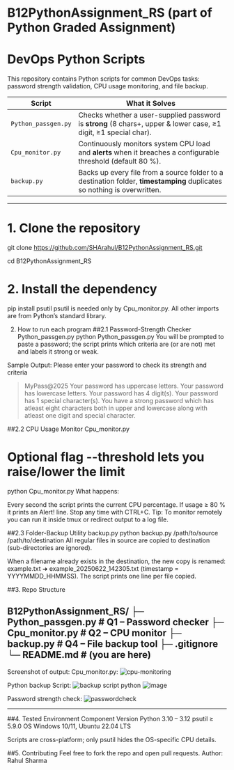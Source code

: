 # B12PythonAssignment_RS (part of Python Graded Assignment)
# DevOps Python Scripts

This repository contains Python scripts for common DevOps tasks: password strength validation, CPU usage monitoring, and file backup.

| Script | What it Solves |
| ------ | -------------- |
| `Python_passgen.py` | Checks whether a user-supplied password is **strong** (8 chars+, upper & lower case, ≥1 digit, ≥1 special char). |
| `Cpu_monitor.py`    | Continuously monitors system CPU load and **alerts** when it breaches a configurable threshold (default 80 %). |
| `backup.py`         | Backs up every file from a source folder to a destination folder, **timestamping** duplicates so nothing is overwritten. |

---




# 1. Clone the repository
git clone https://github.com/SHArahul/B12PythonAssignment_RS.git

cd B12PythonAssignment_RS

# 2. Install the dependency
pip install psutil
psutil is needed only by Cpu_monitor.py.
All other imports are from Python’s standard library.

2. How to run each program
##2.1 Password-Strength Checker Python_passgen.py
python Python_passgen.py
You will be prompted to paste a password; the script prints which criteria are (or are not) met and labels it strong or weak.

Sample Output:
Please enter your password to check its strength and criteria
> MyPass@2025
Your password has uppercase letters.
Your password has lowercase letters.
Your password has 4 digit(s).
Your password has 1 special character(s).
You have a strong password which has atleast eight characters both in upper and lowercase along with atleast one digit and special character.


##2.2 CPU Usage Monitor Cpu_monitor.py
# Optional flag --threshold lets you raise/lower the limit
python Cpu_monitor.py
What happens:

Every second the script prints the current CPU percentage.
If usage ≥ 80 % it prints an Alert! line.
Stop any time with CTRL+C.
Tip: To monitor remotely you can run it inside tmux or redirect output to a log file.

##2.3 Folder-Backup Utility backup.py
python backup.py /path/to/source /path/to/destination
All regular files in source are copied to destination (sub-directories are ignored).

When a filename already exists in the destination, the new copy is renamed:
example.txt ➜ example_20250622_142305.txt (timestamp = YYYYMMDD_HHMMSS).
The script prints one line per file copied.

##3. Repo Structure

B12PythonAssignment_RS/
├─ Python_passgen.py   # Q1 – Password checker
├─ Cpu_monitor.py      # Q2 – CPU monitor
├─ backup.py           # Q4 – File backup tool
├─ .gitignore
└─ README.md           # (you are here)
---
Screenshot of output:
Cpu_monitor.py:
![cpu-monitoring](https://github.com/user-attachments/assets/ed8b68a5-baad-4c03-95ef-3a383109814b)

Python backup Script:
![backup script python](https://github.com/user-attachments/assets/b617a6c9-8d80-4f7f-847c-bf57559b2034)
![image](https://github.com/user-attachments/assets/35c23b61-2ada-46ad-8eec-0286b95875c9)


Password strength check:
![passwordcheck](https://github.com/user-attachments/assets/eb97dd34-7716-4ed8-8a0b-0868532f8333)


---
##4. Tested Environment
Component	Version
Python	3.10 – 3.12
psutil	≥ 5.9.0
OS	Windows 10/11, Ubuntu 22.04 LTS

Scripts are cross-platform; only psutil hides the OS-specific CPU details.

##5. Contributing
Feel free to fork the repo and open pull requests.
Author: Rahul Sharma

